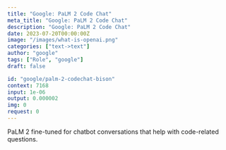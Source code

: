 ```yaml
---
title: "Google: PaLM 2 Code Chat"
meta_title: "Google: PaLM 2 Code Chat"
description: "Google: PaLM 2 Code Chat"
date: 2023-07-20T00:00:00Z
image: "/images/what-is-openai.png"
categories: ["text->text"]
author: "google"
tags: ["Role", "google"]
draft: false

id: "google/palm-2-codechat-bison"
context: 7168
input: 1e-06
output: 0.000002
img: 0
request: 0
---
```


PaLM 2 fine-tuned for chatbot conversations that help with code-related questions.

